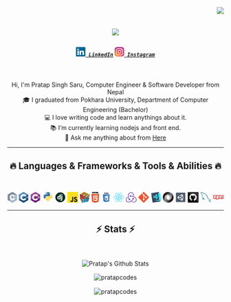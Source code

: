 <img align="right" src="https://visitor-badge.laobi.icu/badge?page_id=pratapsinghsaru.pratapsinghsaru">

<h1 align="center">
  <a href="https://git.io/typing-svg">
    <img src="https://readme-typing-svg.herokuapp.com/?lines=Hello,+There!+👋;This+is+;Pratap+Singh+Saru....;Nice+to+meet+you!&center=true&size=30">
  </a>
</h1>

<h5 align="center">
  <code><a href="https://www.linkedin.com/in/pratapsinghsaru/" title="LinkedIn Profile"><img width="22" src="images/linkedin.svg"> LinkedIn</a></code>
  <code><a href="https://www.instagram.com/pratapsinghsaru/" title="Instagram Profile"><img width="22" src="images/instagram.svg"> Instagram</a></code>
</h5>
<br>
<p align="center">
  Hi, I'm Pratap Singh Saru, Computer Engineer & Software Developer from Nepal
  <br>
  🎓 I graduated from Pokhara University, Department of Computer Engineering (Bachelor)
  <br>
  💻 I love writing code and learn anythings about it.
  <br>
  📚 I’m currently learning nodejs and front end.
  <br>
  💬 Ask me anything about from <a href="https://github.com/pratapsinghsaru/pratapsinghsaru/issues" title="Issues">Here</a>
</p>

<hr>
<h2 align="center">🔥 Languages & Frameworks & Tools & Abilities 🔥</h2>
<br>
<p align="center">
  <code><img title="C" height="25" src="images/c.svg"></code>
  <code><img title="C++" height="25" src="images/cpp.svg"></code>
  <code><img title="C#" height="25" src="images/cSharp.svg"></code>
  <code><img title="Python" height="25" src="images/python-original.svg"></code>
  <code><img title="Django" height="25" src="images/django.png"></code>
  <code><img title="Javascript" height="25" src="images/javascript.svg"></code>
  <code><img title="Problem Solving" height="25" src="images/problemSolving.png"></code>
  <code><img title="HTML5" height="25" src="images/html5.svg"></code>
  <code><img title="CSS" height="25" src="images/css.svg"></code>
  <code><img title="React" height="25" src="images/react-original.svg"></code>
  <code><img title="Redux" height="25" src="images/redux.svg"></code>
  <code><img title="Git" height="25" src="images/git-original.svg"></code>
  <code><img title="Visual Studio Code" height="25" src="images/vscode.png"></code>
  <code><img title="JSON" height="25" src="images/json.svg"></code>
  <code><img title="Unity" height="25" src="images/unity3d.svg"></code>
  <code><img title="GitHub" height="25" src="images/github.svg"></code>
  <code><img title="MySQL" height="25" src="images/mysql.svg"></code>
  <code><img title="npm" height="25" src="images/npm.svg"></code>
  
</p>
<hr>

<h2 align="center">⚡ Stats ⚡</h2>
<br>

<p align='center'>
  <img align="center" src="https://github-readme-stats.vercel.app/api?username=pratapcodes&show_icons=true&title_color=fff&icon_color=79ff97&text_color=efefef&bg_color=24292e" alt="Pratap's Github Stats">
</p>

<p align='center'>
  <img align="center" src="https://github-readme-stats.vercel.app/api/top-langs?username=pratapcodes&show_icons=true&locale=en&layout=compact&theme=chartreuse-dark" alt="pratapcodes" />  
</p>      

<p align='center'>  
   <img align="center" src="https://github-profile-trophy.vercel.app/?username=pratapcodes&theme=juicyfresh&no-bg=true" alt="pratapcodes" />  

</p>
